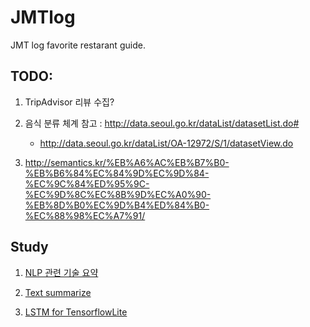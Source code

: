 # JMTlog
JMT log favorite restarant guide.

## TODO:
1. TripAdvisor 리뷰 수집?
2. 음식 분류 체계 참고 : http://data.seoul.go.kr/dataList/datasetList.do#
   
   - http://data.seoul.go.kr/dataList/OA-12972/S/1/datasetView.do
   
3. http://semantics.kr/%EB%A6%AC%EB%B7%B0-%EB%B6%84%EC%84%9D%EC%9D%84-%EC%9C%84%ED%95%9C-%EC%9D%8C%EC%8B%9D%EC%A0%90-%EB%8D%B0%EC%9D%B4%ED%84%B0-%EC%88%98%EC%A7%91/


## Study

  1. [NLP 관련 기술 요약](https://github.com/bmkim13/JMTlog/blob/master/nlp.md)

  2. [Text summarize](https://github.com/bmkim13/JMTlog/blob/master/text_summary.md)
  
  3. [LSTM for TensorflowLite](https://colab.research.google.com/github/tensorflow/tensorflow/blob/master/tensorflow/lite/experimental/examples/lstm/TensorFlowLite_LSTM_Keras_Tutorial.ipynb#scrollTo=wiYZoDlC5SEJ)
